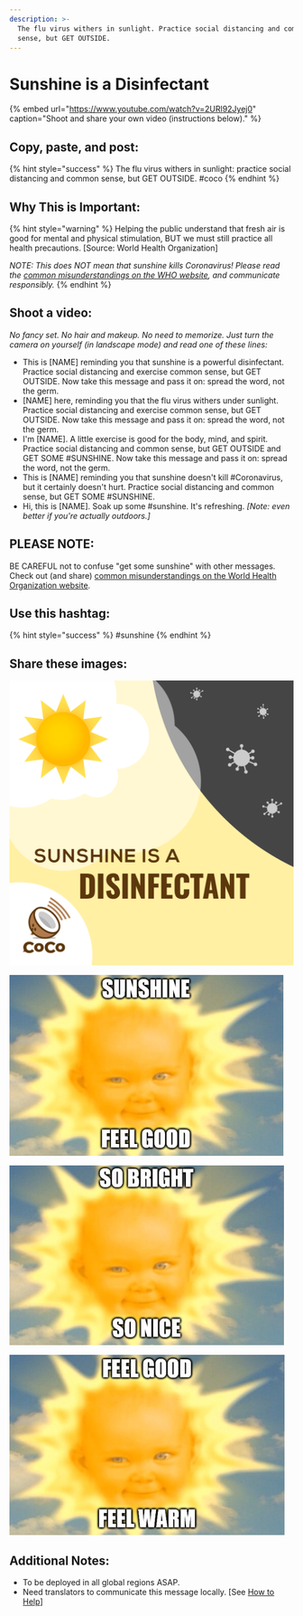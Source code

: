 ```yaml
---
description: >-
  The flu virus withers in sunlight. Practice social distancing and common
  sense, but GET OUTSIDE.
---
```


# Sunshine is a Disinfectant

{% embed url="https://www.youtube.com/watch?v=2URl92Jyej0" caption="Shoot and share your own video \(instructions below\)." %}

## Copy, paste, and post:

{% hint style="success" %}
The flu virus withers in sunlight: practice social distancing and common sense, but GET OUTSIDE. \#coco
{% endhint %}

## Why This is Important:

{% hint style="warning" %}
Helping the public understand that fresh air is good for mental and physical stimulation, BUT we must still practice all health precautions. \[Source: World Health Organization\]

_NOTE: This does NOT mean that sunshine kills Coronavirus! Please read the_ [_common misunderstandings on the WHO website_](https://www.who.int/emergencies/diseases/novel-coronavirus-2019/advice-for-public/myth-busters)_, and communicate responsibly._
{% endhint %}

## Shoot a video:

_No fancy set. No hair and makeup. No need to memorize. Just turn the camera on yourself \(in landscape mode\) and read one of these lines:_

* This is \[NAME\] reminding you that sunshine is a powerful disinfectant. Practice social distancing and exercise common sense, but GET OUTSIDE. Now take this message and pass it on: spread the word, not the germ. 
* \[NAME\] here, reminding you that the flu virus withers under sunlight. Practice social distancing and exercise common sense, but GET OUTSIDE. Now take this message and pass it on: spread the word, not the germ. 
* I'm \[NAME\]. A little exercise is good for the body, mind, and spirit. Practice social distancing and common sense, but GET OUTSIDE and GET SOME \#SUNSHINE. Now take this message and pass it on: spread the word, not the germ. 
* This is \[NAME\] reminding you that sunshine doesn't kill \#Coronavirus, but it certainly doesn't hurt. Practice social distancing and common sense, but GET SOME \#SUNSHINE. 
* Hi, this is \[NAME\]. Soak up some \#sunshine. It's refreshing. _\[Note: even better if you're actually outdoors.\]_

## PLEASE NOTE:

BE CAREFUL not to confuse "get some sunshine" with other messages. Check out \(and share\) [common misunderstandings on the World Health Organization website](https://www.who.int/emergencies/diseases/novel-coronavirus-2019/advice-for-public/myth-busters).

## Use this hashtag:

{% hint style="success" %}
\#sunshine
{% endhint %}

## Share these images:

![](../.gitbook/assets/sunshinedisinfectant.png)

![](../.gitbook/assets/sunshine-feel-good.png)

![](../.gitbook/assets/sunshine-so-bright.png)

![](../.gitbook/assets/sunshine-feel-warm.png)

## Additional Notes:

* To be deployed in all global regions ASAP.
* Need translators to communicate this message locally. \[See [How to Help](../how-to-help.md)\]

